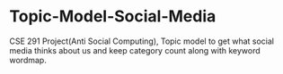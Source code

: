 # Topic-Model-Social-Media
CSE 291 Project(Anti Social Computing), Topic model to get what social media thinks about us and keep category count along with keyword wordmap.
